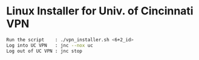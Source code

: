 # Linux Installer for Univ. of Cincinnati VPN

```bash
Run the script    : ./vpn_installer.sh <6+2_id>
Log into UC VPN   : jnc --nox uc
Log out of UC VPN : jnc stop
```

